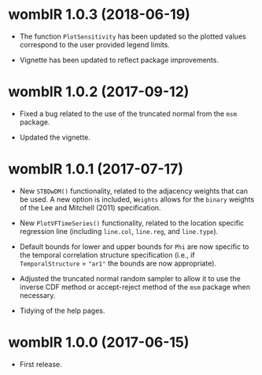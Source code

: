# womblR 1.0.3 (2018-06-19)

* The function `PlotSensitivity` has been updated so the plotted values correspond to the user provided legend limits.

* Vignette has been updated to reflect package improvements.

# womblR 1.0.2 (2017-09-12)

* Fixed a bug related to the use of the truncated normal from the `msm` package.

* Updated the vignette.

# womblR 1.0.1 (2017-07-17)

* New `STBDwDM()` functionality, related to the adjacency weights that can be used. A new option is included, `Weights` allows for the `binary` weights of the Lee and Mitchell (2011) specification.

* New `PlotVFTimeSeries()` functionality, related to the location specific regression line (including `line.col`, `line.reg`, and `line.type`). 

* Default bounds for lower and upper bounds for `Phi` are now specific to the temporal correlation structure specification (i.e., if `TemporalStructure` = `"ar1"` the bounds are now appropriate).

* Adjusted the truncated normal random sampler to allow it to use the inverse CDF method or accept-reject method of the `msm` package when necessary. 

* Tidying of the help pages.

# womblR 1.0.0 (2017-06-15)

* First release.

